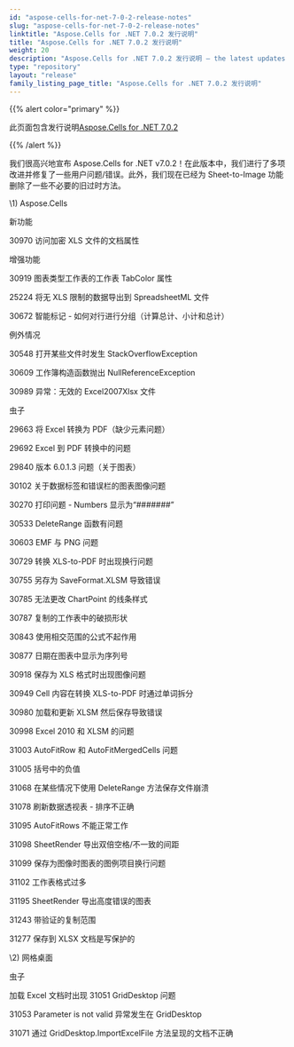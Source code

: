 ```yaml
---
id: "aspose-cells-for-net-7-0-2-release-notes"
slug: "aspose-cells-for-net-7-0-2-release-notes"
linktitle: "Aspose.Cells for .NET 7.0.2 发行说明"
title: "Aspose.Cells for .NET 7.0.2 发行说明"
weight: 20
description: "Aspose.Cells for .NET 7.0.2 发行说明 – the latest updates and fixes."
type: "repository"
layout: "release"
family_listing_page_title: "Aspose.Cells for .NET 7.0.2 发行说明"
---
```

{{% alert color="primary" %}} 

此页面包含发行说明[Aspose.Cells for .NET 7.0.2](https://releases.aspose.com/cells/net/new-releases/aspose.cells-for-.net-7.0.2/)

{{% /alert %}} 

我们很高兴地宣布 Aspose.Cells for .NET v7.0.2！在此版本中，我们进行了多项改进并修复了一些用户问题/错误。此外，我们现在已经为 Sheet-to-Image 功能删除了一些不必要的旧过时方法。

\1) Aspose.Cells 

新功能

 30970 访问加密 XLS 文件的文档属性

增强功能

30919 图表类型工作表的工作表 TabColor 属性

25224 将无 XLS 限制的数据导出到 SpreadsheetML 文件

30672 智能标记 - 如何对行进行分组（计算总计、小计和总计）

例外情况

 30548 打开某些文件时发生 StackOverflowException

30609 工作簿构造函数抛出 NullReferenceException

 30989 异常：无效的 Excel2007Xlsx 文件

虫子

29663 将 Excel 转换为 PDF（缺少元素问题）

 29692 Excel 到 PDF 转换中的问题

29840 版本 6.0.1.3 问题（关于图表）

 30102 关于数据标签和错误栏的图表图像问题

30270 打印问题 - Numbers 显示为“#######”

 30533 DeleteRange 函数有问题

30603 EMF 与 PNG 问题

30729 转换 XLS-to-PDF 时出现换行问题

30755 另存为 SaveFormat.XLSM 导致错误

30785 无法更改 ChartPoint 的线条样式

30787 复制的工作表中的破损形状

30843 使用相交范围的公式不起作用

30877 日期在图表中显示为序列号

30918 保存为 XLS 格式时出现图像问题

30949 Cell 内容在转换 XLS-to-PDF 时通过单词拆分

30980 加载和更新 XLSM 然后保存导致错误

30998 Excel 2010 和 XLSM 的问题

31003 AutoFitRow 和 AutoFitMergedCells 问题

31005 括号中的负值

31068 在某些情况下使用 DeleteRange 方法保存文件崩溃

31078 刷新数据透视表 - 排序不正确

31095 AutoFitRows 不能正常工作

31098 SheetRender 导出双倍空格/不一致的间距

31099 保存为图像时图表的图例项目换行问题

31102 工作表格式过多

31195 SheetRender 导出高度错误的图表

31243 带验证的复制范围

31277 保存到 XLSX 文档是写保护的

\2) 网格桌面

虫子

加载 Excel 文档时出现 31051 GridDesktop 问题

31053 Parameter is not valid 异常发生在 GridDesktop

31071 通过 GridDesktop.ImportExcelFile 方法呈现的文档不正确
